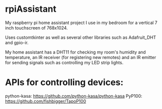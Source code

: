 # rpiAssistant
My raspberry pi home assistant project I use in my bedroom for a vertical 7 inch touchscreen of 768x1024.

Uses customtkinter as well as several other libraries such as Adafruit_DHT and gpio-ir.

My home assistant has a DHT11 for checking my room's humidity and temperature, an IR receiver (for registering new remotes) and an IR emitter for sending signals such as controlling my LED strip lights.


# APIs for controlling devices:

python-kasa: https://github.com/python-kasa/python-kasa
PyP100: https://github.com/fishbigger/TapoP100